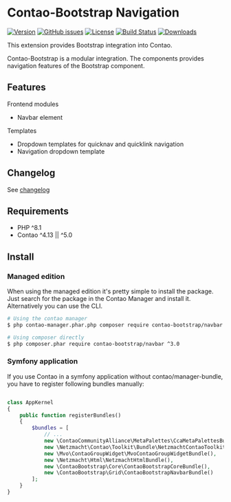 Contao-Bootstrap Navigation
===========================

[![Version](http://img.shields.io/packagist/v/contao-bootstrap/navbar.svg?style=for-the-badge&label=Latest)](http://packagist.org/packages/contao-bootstrap/navbar)
[![GitHub issues](https://img.shields.io/github/issues/contao-bootstrap/navbar.svg?style=for-the-badge&logo=github)](https://github.com/contao-bootstrap/navbar/issues)
[![License](http://img.shields.io/packagist/l/contao-bootstrap/navbar.svg?style=for-the-badge&label=License)](http://packagist.org/packages/contao-bootstrap/navbar)
[![Build Status](https://img.shields.io/github/workflow/status/contao-bootstrap/navbar/contao-bootrap-navbar?logo=githubactions&logoColor=%23fff&style=for-the-badge)](https://github.com/contao-bootstrap/navbar/actions)
[![Downloads](http://img.shields.io/packagist/dt/contao-bootstrap/navbar.svg?style=for-the-badge&label=Downloads)](http://packagist.org/packages/contao-bootstrap/navbar)

This extension provides Bootstrap integration into Contao.

Contao-Bootstrap is a modular integration. The components provides navigation features of the Bootstrap component.

Features
--------

Frontend modules
 * Navbar element

Templates
 * Dropdown templates for quicknav and quicklink navigation
 * Navigation dropdown template

Changelog
---------

See [changelog](CHANGELOG.md)

Requirements
------------

 - PHP ^8.1
 - Contao ^4.13 || ^5.0

Install
-------

### Managed edition

When using the managed edition it's pretty simple to install the package. Just search for the package in the
Contao Manager and install it. Alternatively you can use the CLI.

```bash
# Using the contao manager
$ php contao-manager.phar.php composer require contao-bootstrap/navbar ^3.0

# Using composer directly
$ php composer.phar require contao-bootstrap/navbar ^3.0
```

### Symfony application

If you use Contao in a symfony application without contao/manager-bundle, you have to register following bundles
manually:

```php

class AppKernel
{
    public function registerBundles()
    {
        $bundles = [
            // ...
            new \ContaoCommunityAlliance\MetaPalettes\CcaMetaPalettesBundle(),
            new \Netzmacht\Contao\Toolkit\Bundle\NetzmachtContaoToolkitBundle(),
            new \Mvo\ContaoGroupWidget\MvoContaoGroupWidgetBundle(),
            new \Netzmacht\Html\NetzmachtHtmlBundle(),
            new \ContaoBootstrap\Core\ContaoBootstrapCoreBundle(),
            new \ContaoBootstrap\Grid\ContaoBootstrapNavbarBundle()
        ];
    }
}

```
